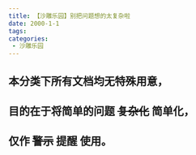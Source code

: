 ```yaml
---
title: 【沙雕乐园】别把问题想的太复杂啦
date: 2000-1-1
tags:
categories:
 - 沙雕乐园
---
```



## **本分类下所有文档均无特殊用意，**
## **目的在于将简单的问题** ~~复杂化~~ **简单化，**
## **仅作** ~~警示~~ **提醒 使用。**

